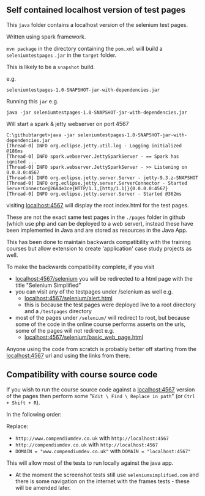## Self contained localhost version of test pages



This `java` folder contains a localhost version of the selenium test pages.

Written using spark framework.

`mvn package` in the directory containing the `pom.xml` will build a `seleniumtestpages` `.jar` in the `target` folder.

This is likely to be a `snapshot` build.

e.g.

`seleniumtestpages-1.0-SNAPSHOT-jar-with-dependencies.jar`

Running this `jar` e.g. 

`java -jar seleniumtestpages-1.0-SNAPSHOT-jar-with-dependencies.jar`

Will start a spark & jetty webserver on port 4567

~~~~~~~~
C:\githubtarget>java -jar seleniumtestpages-1.0-SNAPSHOT-jar-with-dependencies.jar
[Thread-0] INFO org.eclipse.jetty.util.log - Logging initialized @186ms
[Thread-0] INFO spark.webserver.JettySparkServer - == Spark has ignited ...
[Thread-0] INFO spark.webserver.JettySparkServer - >> Listening on 0.0.0.0:4567
[Thread-0] INFO org.eclipse.jetty.server.Server - jetty-9.3.z-SNAPSHOT
[Thread-0] INFO org.eclipse.jetty.server.ServerConnector - Started ServerConnector@2684e3ce{HTTP/1.1,[http/1.1]}{0.0.0.0:4567}
[Thread-0] INFO org.eclipse.jetty.server.Server - Started @362ms
~~~~~~~~

visiting [localhost:4567](http://localhost:4567/) will display the root index.html for the test pages.

These are not the exact same test pages in the `./pages` folder in github (which use php and can be deployed to a web server), instead these have been implemented in Java and are stored as resources in the Java App.

This has been done to maintain backwards compatibility with the training courses but allow extension to create 'application' case study projects as well.

To make the backwards compatibility complete, if you visit

* [localhost:4567/selenium](http://localhost:4567/selenium) you will be redirected to a html page with the title "Selenium Simplified"
* you can visit any of the testpages under /selenium as well e.g.
    * [localhost:4567/selenium/alert.html](http://localhost:4567/selenium/alert.html)
	* this is because the test pages were deployed live to a root directory and a `/testpages` directory
* most of the pages under `/selenium/` will redirect to root, but because some of the code in the online course performs asserts on the urls, some of the pages will not redirect e.g.
    * [localhost:4567/selenium/basic_web_page.html](http://localhost:4567/selenium/basic_web_page.html)
	
	
Anyone using the code from scratch is probably better off starting from the [localhost:4567](http://localhost:4567/) url and using the links from there.

## Compatibility with course source code

If you wish to run the course source code against a [localhost:4567](http://localhost:4567/)  version of the pages then perform some "`Edit \ Find \ Replace in path`" (or `Ctrl + Shift + R`).

In the following order:

Replace:

* `http://www.compendiumdev.co.uk` with `http://localhost:4567`
* `http://compendiumdev.co.uk` with `http://localhost:4567`
* `DOMAIN = "www.compendiumdev.co.uk"` with `DOMAIN = "localhost:4567"`

This will allow most of the tests to run locally against the java app.

* At the moment the screenshot tests still use `seleniumsimplified.com` and there is some navigation on the internet with the frames tests - these will be amended later.
